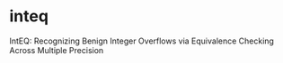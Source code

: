 # inteq
IntEQ: Recognizing Benign Integer Overflows via Equivalence Checking Across Multiple Precision
